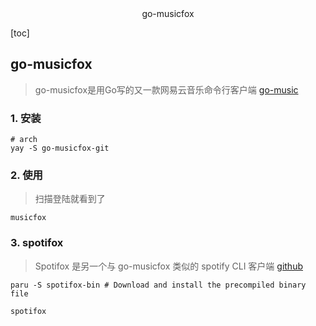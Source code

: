 <center>go-musicfox</center>





[toc]





## go-musicfox

> go-musicfox是用Go写的又一款网易云音乐命令行客户端 [go-music](https://github.com/go-musicfox/go-musicfox)







### 1. 安装

```shell
# arch 
yay -S go-musicfox-git   
```





### 2. 使用

> 扫描登陆就看到了

```shell
musicfox
```







### 3. spotifox

> Spotifox 是另一个与 go-musicfox 类似的 spotify CLI 客户端  [github](https://github.com/go-musicfox/spotifox?tab=readme-ov-file)



````shell
paru -S spotifox-bin # Download and install the precompiled binary file

spotifox
````

